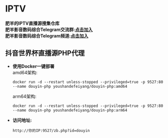 # IPTV
**肥羊的IPTV直播源搜集仓库**  
**肥羊影音数码综合Telegram交流群:[点击加入](https://t.me/feiyangdigital)**  
**肥羊影音数码综合Telegram频道:[点击加入](https://t.me/feiyangofficalchannel)**  
## 抖音世界杯直播源PHP代理
- **使用Docker一键部署**  
    amd64架构:
    ```shell
    docker run -d --restart unless-stopped --privileged=true -p 9527:80 --name douyin-php youshandefeiyang/douyin-php:amd64
    ```
    arm64架构:
    ```shell
    docker run -d --restart unless-stopped --privileged=true -p 9527:80 --name douyin-php youshandefeiyang/douyin-php:arm64
    ```
- **访问地址:**
    ```shell
    http://你的IP:9527/zb.php?id=douyin 
    ```
